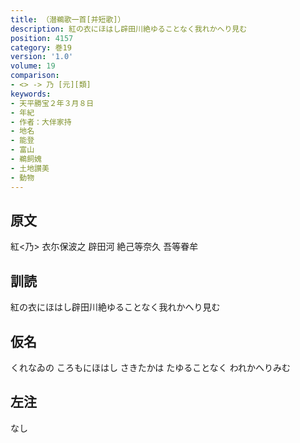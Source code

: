```yaml
---
title: （潜鵜歌一首[并短歌]）
description: 紅の衣にほはし辟田川絶ゆることなく我れかへり見む
position: 4157
category: 巻19
version: '1.0'
volume: 19
comparison:
- <> -> 乃 [元][類]
keywords:
- 天平勝宝２年３月８日
- 年紀
- 作者：大伴家持
- 地名
- 能登
- 富山
- 鵜飼媿
- 土地讃美
- 動物
---
```


## 原文

紅<乃> 衣尓保波之 辟田河 絶己等奈久 吾等眷牟

## 訓読

紅の衣にほはし辟田川絶ゆることなく我れかへり見む

## 仮名

くれなゐの ころもにほはし さきたかは たゆることなく われかへりみむ

## 左注

なし
